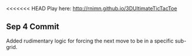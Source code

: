 <<<<<<< HEAD
Play here: http://rnimn.github.io/3DUltimateTicTacToe

## Sep 4 Commit

Added rudimentary logic for forcing the next move to be in a specific sub-grid.